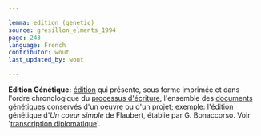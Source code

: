 ```yaml
---

lemma: edition (genetic)
source: gresillon_elments_1994
page: 243
language: French
contributor: wout
last_updated_by: wout

---
```


**Edition Génétique:** [édition](editionScholarly.html) qui présente, sous forme imprimée et dans l'ordre chronologique du [processus d'écriture](writingProcess), l'ensemble des [documents](document.html) [génétiques](genesis.html) conservés d'un [oeuvre](work.html) ou d'un projet; exemple: l'édition génétique d'_Un coeur simple_ de Flaubert, établie par G. Bonaccorso. Voir '[transcription diplomatique](transcriptionDiplomatic.html)'.
